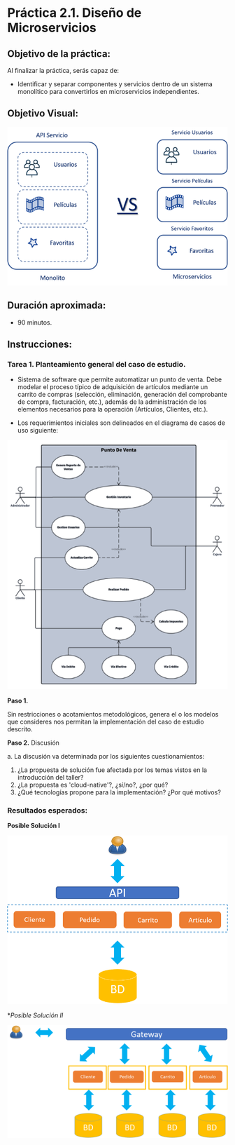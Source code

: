 # Práctica 2.1. Diseño de Microservicios 

## Objetivo de la práctica:
Al finalizar la práctica, serás capaz de:
- Identificar y separar componentes y servicios dentro de un sistema monolítico para convertirlos en microservicios independientes.


## Objetivo Visual:

<div style="text-align: center;">
    <img src="../images/ro14.png" alt="Spring Tool Suite">
</div>

## Duración aproximada:
- 90 minutos.


## Instrucciones: 

### Tarea 1. Planteamiento general del caso de estudio.

* Sistema de software que permite automatizar un punto de venta. Debe modelar el proceso típico de adquisición de artículos mediante un carrito de compras (selección, eliminación, generación del comprobante de compra, facturación, etc.), además de la administración de los elementos necesarios para la operación (Artículos, Clientes, etc.).

* Los requerimientos iniciales son delineados en el diagrama de casos de uso siguiente:

<p align="center">
  <img src="../images/img16_pdv.png" alt="Punto de Venta" />
</p>

 
**Paso 1.**

Sin restricciones o acotamientos metodológicos, genera el o los modelos que consideres nos permitan la implementación del caso de estudio descrito.

**Paso 2.** Discusión  

a. La discusión va determinada por los siguientes cuestionamientos:

1. ¿La propuesta de solución fue afectada por los temas vistos en la introducción del taller?
2. ¿La propuesta es 'cloud-native'?, ¿sí/no?, ¿por qué?
3. ¿Qué tecnologías propone para la implementación? ¿Por qué motivos?

### Resultados esperados:
 
**Posible Solución I**

<p align="center">
  <img src="../images/img17_monolito.png" alt="Monolito" />
</p>


**Posible Solución II*
<p align="center">
  <img src="../images/img18_ms.png" alt="Microservicios" />
</p>
